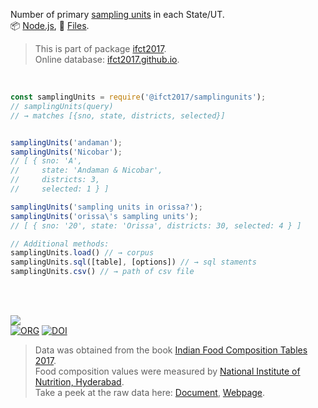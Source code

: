 Number of primary [sampling units] in each State/UT.<br>
📦 [Node.js](https://www.npmjs.com/package/@ifct2017/samplingunits),
📜 [Files](https://unpkg.com/@ifct2017/samplingunits/).

> This is part of package [ifct2017].<br>
> Online database: [ifct2017.github.io].

<br>

```javascript
const samplingUnits = require('@ifct2017/samplingunits');
// samplingUnits(query)
// → matches [{sno, state, districts, selected}]


samplingUnits('andaman');
samplingUnits('Nicobar');
// [ { sno: 'A',
//     state: 'Andaman & Nicobar',
//     districts: 3,
//     selected: 1 } ]

samplingUnits('sampling units in orissa?');
samplingUnits('orissa\'s sampling units');
// [ { sno: '20', state: 'Orissa', districts: 30, selected: 4 } ]
```

```javascript
// Additional methods:
samplingUnits.load() // → corpus
samplingUnits.sql([table], [options]) // → sql staments
samplingUnits.csv() // → path of csv file
```

<br>
<br>

[![](https://i.imgur.com/D5UYmbD.jpg)](http://ifct2017.com/)<br>
[![ORG](https://img.shields.io/badge/org-ifct2017-green?logo=Org)](https://ifct2017.github.io)
[![DOI](https://zenodo.org/badge/132846576.svg)](https://zenodo.org/badge/latestdoi/132846576)

> Data was obtained from the book [Indian Food Composition Tables 2017].<br>
> Food composition values were measured by [National Institute of Nutrition, Hyderabad].<br>
> Take a peek at the raw data here: [Document], [Webpage].

[ifct2017]: https://www.npmjs.com/package/ifct2017
[Indian Food Composition Tables 2017]: http://ifct2017.com/
[sampling units]: https://github.com/ifct2017/samplingunits/blob/master/index.csv
[ifct2017.github.io]: https://ifct2017.github.io
[National Institute of Nutrition, Hyderabad]: https://www.nin.res.in/
[Document]: https://docs.google.com/spreadsheets/d/1Wm6eqy0TRwUItBHrU-OU4jVBRuYm162y2viZlP8JyuM/edit?usp=sharing
[Webpage]: https://docs.google.com/spreadsheets/d/e/2PACX-1vTL7Qe0f_MEe_6JtxiiROTb-mVewlGjrYlj2u3jPaRkz7mOgUjwOpsrTIPYUSAaKXD781_dCewAIiE9/pubhtml
